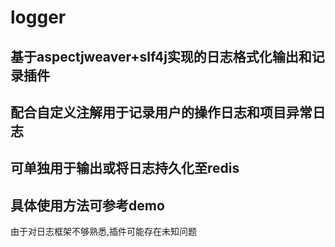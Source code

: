 # logger
## 基于aspectjweaver+slf4j实现的日志格式化输出和记录插件
## 配合自定义注解用于记录用户的操作日志和项目异常日志
## 可单独用于输出或将日志持久化至redis
## 具体使用方法可参考demo
由于对日志框架不够熟悉,插件可能存在未知问题